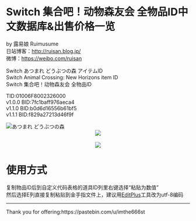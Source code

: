 # Switch 集合吧！动物森友会 全物品ID中文数据库&出售价格一览

by 露易娘 Ruimusume</br>
日站博客：http://ruisan.blog.jp/</br>
微博：https://weibo.com/ruisan</br>

Switch あつまれ どうぶつの森 アイテムID<br>
Switch Animal Crossing: New Horizons item ID<br>
Switch 集合吧！动物森友会 全物品ID<br>

TID:01006F8002326000<br>
v1.0.0 BID:7fc1baff976aeca4<br>
v1.1.0 BID:b0d6d16556b61bf5<br>
v1.1.1 BID:f829a27213d46f9f

<img src="https://i.imgur.com/X5Qoddd.jpg" alt="あつまれ どうぶつの森">

<div align="center"><img src="https://i.imgur.com/iXLxgfB.png"><br>
<br>
<img src="https://i.imgur.com/6zCxsx8.png"></div>

# 使用方式
复制物品ID后到自定义代码表格的道具ID列里右键选择“粘贴为数值”<br>
然后选择E列直接复制粘贴到金手指文件上，建议用<a href="https://www.editplus.com/">EditPlus</a>工具改为utf-8编码
<hr>
Thank you for offering:https://pastebin.com/u/imthe666st
